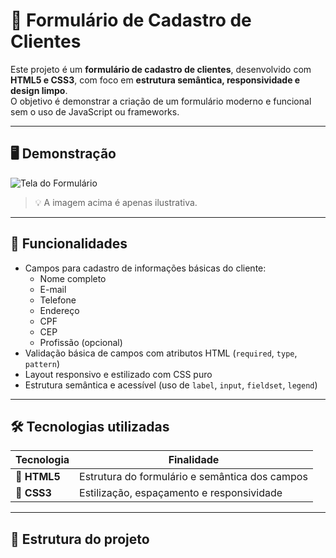 # 🧾 Formulário de Cadastro de Clientes

Este projeto é um **formulário de cadastro de clientes**, desenvolvido com **HTML5 e CSS3**, com foco em **estrutura semântica, responsividade e design limpo**.  
O objetivo é demonstrar a criação de um formulário moderno e funcional sem o uso de JavaScript ou frameworks.

---

## 🖥️ Demonstração

![Tela do Formulário](./screenshots/formulario.png)

> 💡 A imagem acima é apenas ilustrativa.

---

## 🧠 Funcionalidades

- Campos para cadastro de informações básicas do cliente:
  - Nome completo  
  - E-mail  
  - Telefone  
  - Endereço  
  - CPF  
  - CEP  
  - Profissão (opcional)
- Validação básica de campos com atributos HTML (`required`, `type`, `pattern`)
- Layout responsivo e estilizado com CSS puro
- Estrutura semântica e acessível (uso de `label`, `input`, `fieldset`, `legend`)

---

## 🛠️ Tecnologias utilizadas

| Tecnologia | Finalidade |
|-------------|-------------|
| 🧩 **HTML5** | Estrutura do formulário e semântica dos campos |
| 🎨 **CSS3**  | Estilização, espaçamento e responsividade |

---

## 📁 Estrutura do projeto

